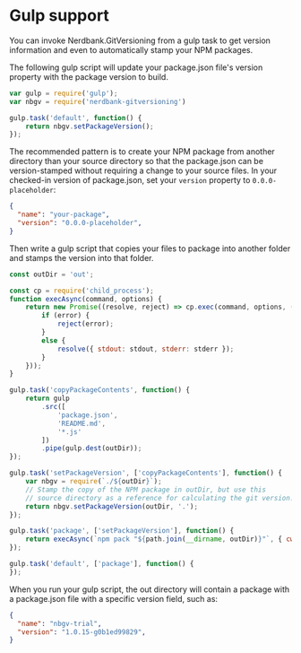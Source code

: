 # Gulp support

You can invoke Nerdbank.GitVersioning from a gulp task to get
version information and even to automatically stamp your NPM packages.

The following gulp script will update your package.json file's version
property with the package version to build.

```js
var gulp = require('gulp');
var nbgv = require('nerdbank-gitversioning')

gulp.task('default', function() {
    return nbgv.setPackageVersion();
});
```

The recommended pattern is to create your NPM package from another directory
than your source directory so that the package.json can be version-stamped
without requiring a change to your source files.
In your checked-in version of package.json, set your `version` property to
`0.0.0-placeholder`:

```json
{
  "name": "your-package",
  "version": "0.0.0-placeholder",
}
```

Then write a gulp script that copies your files to package into another folder
and stamps the version into that folder.

```js
const outDir = 'out';

const cp = require('child_process');
function execAsync(command, options) {
    return new Promise((resolve, reject) => cp.exec(command, options, (error, stdout, stderr) => {
        if (error) {
            reject(error);
        }
        else {
            resolve({ stdout: stdout, stderr: stderr });
        }
    }));
}

gulp.task('copyPackageContents', function() {
    return gulp
        .src([
            'package.json',
            'README.md',
            '*.js'
        ])
        .pipe(gulp.dest(outDir));
});

gulp.task('setPackageVersion', ['copyPackageContents'], function() {
    var nbgv = require(`./${outDir}`);
    // Stamp the copy of the NPM package in outDir, but use this
    // source directory as a reference for calculating the git version.
    return nbgv.setPackageVersion(outDir, '.');
});

gulp.task('package', ['setPackageVersion'], function() {
    return execAsync(`npm pack "${path.join(__dirname, outDir)}"`, { cwd: outDir });
});

gulp.task('default', ['package'], function() {
});

```

When you run your gulp script, the out directory will contain a package
with a package.json file with a specific version field, such as:

```json
{
  "name": "nbgv-trial",
  "version": "1.0.15-g0b1ed99829",
}
```
